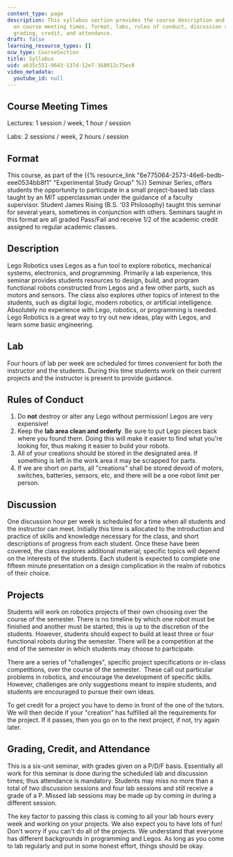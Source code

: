 ```yaml
---
content_type: page
description: This syllabus section provides the course description and information
  on course meeting times, format, labs, rules of conduct, discussion sessions, projects,
  grading, credit, and attendance.
draft: false
learning_resource_types: []
ocw_type: CourseSection
title: Syllabus
uid: ab35c551-9643-137d-12e7-368012c75ec0
video_metadata:
  youtube_id: null
---
```

## **Course Meeting Times**

Lectures: 1 session / week, 1 hour / session

Labs: 2 sessions / week, 2 hours / session

## **Format**

This course, as part of the {{% resource_link "6e775064-2573-46e6-bedb-eee0534bb8f1" "Experimental Study Group" %}} Seminar Series, offers students the opportunity to participate in a small project-based lab class taught by an MIT upperclassman under the guidance of a faculty supervisor. Student James Rising (B.S. '03 Philosophy) taught this seminar for several years, sometimes in conjunction with others. Seminars taught in this format are all graded Pass/Fail and receive 1/2 of the academic credit assigned to regular academic classes.

## **Description**

Lego Robotics uses Legos as a fun tool to explore robotics, mechanical systems, electronics, and programming. Primarily a lab experience, this seminar provides students resources to design, build, and program functional robots constructed from Legos and a few other parts, such as motors and sensors. The class also explores other topics of interest to the students, such as digital logic, modern robotics, or artificial intelligence. Absolutely no experience with Lego, robotics, or programming is needed. Lego Robotics is a great way to try out new ideas, play with Legos, and learn some basic engineering.

## **Lab**

Four hours of lab per week are scheduled for times convenient for both the instructor and the students. During this time students work on their current projects and the instructor is present to provide guidance.

## **Rules of Conduct**

1. Do **not** destroy or alter any Lego without permission! Legos are very expensive!
2. Keep the **lab area clean and orderly**. Be sure to put Lego pieces back where you found them. Doing this will make it easier to find what you're looking for, thus making it easier to build your robots.
3. All of your creations should be stored in the designated area. If something is left in the work area it may be scrapped for parts.
4. If we are short on parts, all "creations" shall be stored devoid of motors, switches, batteries, sensors, etc, and there will be a one robot limit per person.

## **Discussion**

One discussion hour per week is scheduled for a time when all students and the instructor can meet. Initially this time is allocated to the introduction and practice of skills and knowledge necessary for the class, and short descriptions of progress from each student. Once these have been covered, the class explores additional material; specific topics will depend on the interests of the students. Each student is expected to complete one fifteen minute presentation on a design complication in the realm of robotics of their choice.

## **Projects**

Students will work on robotics projects of their own choosing over the course of the semester. There is no timeline by which one robot must be finished and another must be started; this is up to the discretion of the students. However, students should expect to build at least three or four functional robots during the semester. There will be a competition at the end of the semester in which students may choose to participate.

There are a series of "challenges", specific project specifications or in-class competitions, over the course of the semester.  These call out particular problems in robotics, and encourage the development of specific skills.  However, challenges are only suggestions meant to inspire students, and students are encouraged to pursue their own ideas.

To get credit for a project you have to demo in front of the one of the tutors. We will then decide if your "creation" has fulfilled all the requirements for the project. If it passes, then you go on to the next project, if not, try again later.

## **Grading, Credit, and Attendance**

This is a six-unit seminar, with grades given on a P/D/F basis. Essentially all work for this seminar is done during the scheduled lab and discussion times; thus attendance is mandatory. Students may miss no more than a total of two discussion sessions and four lab sessions and still receive a grade of a P. Missed lab sessions may be made up by coming in during a different session.

The key factor to passing this class is coming to all your lab hours every week and working on your projects. We also expect you to have lots of fun! Don't worry if you can't do all of the projects. We understand that everyone has different backgrounds in programming and Legos. As long as you come to lab regularly and put in some honest effort, things should be okay.